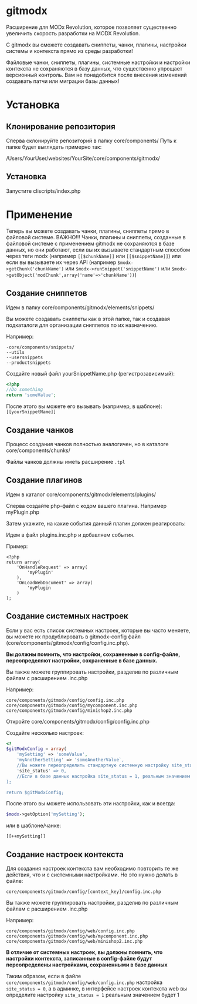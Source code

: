 # gitmodx

Расширение для MODx Revolution, которое позволяет существенно увеличить скорость разработки на MODX Revolution.

С gitmodx вы сможете создавать сниппеты, чанки, плагины, настройки системы и контекста прямо из среды разработки!

Файловые чанки, сниппеты, плагины, системные настройки и настройки контекста не сохраняются в базу данных, что существенно упрощает версионный контроль.
Вам не понадобится после внесения изменений создавать патчи или миграции базы данных!

Установка
=========

Клонирование репозитория
------------------------

Сперва склонируйте репозиторий в папку core/components/
Путь к папке будет выглядеть примерно так:

/Users/YourUser/websites/YourSite/core/components/gitmodx/

Установка
---------

Запустите cliscripts/index.php

Применение
==========
Теперь вы можете создавать чанки, плагины, сниппеты прямо в файловой системе.
ВАЖНО!!! Чанки, плагины и сниппеты, созданные в файловой системе с применением gitmodx не сохраняются в базе данных,
но они работают, если вы их вызываете стандартным способом через теги modx
(например `[[$chunkName]]` или `[[$snippetName]]`) или если вы вызываете их через API (например `$modx->getChunk('chunkName')`
или `$modx->runSnippet('snippetName')` или `$modx->getObject('modChunk',array('name'=>'chunkName'))`)

Создание сниппетов
------------------
Идем в папку core/components/gitmodx/elements/snippets/

Вы можете создавать сниппеты как в этой папке, так и создавая подкаталоги для организации сниппетов по их назначению.

Например:
```
-core/components/snippets/
--utils
--usersnippets
--productsnippets
```

Создайте новый файл yourSnippetName.php (регистрозависимый):
```php
<?php
//Do something
return 'someValue';
```

После этого вы можете его вызывать (например, в шаблоне):
`[[yourSnippetName]]`

Создание чанков
---------------
Процесс создания чанков полностью аналогичен, но в каталоге core/components/chunks/

Файлы чанков должны иметь расширение `.tpl`

Создание плагинов
-----------------
Идем в каталог core/components/gitmodx/elements/plugins/

Сперва создайте php-файл с кодом вашего плагина. Например myPlugin.php

Затем укажите, на какие события данный плагин должен реагировать:

Идем в файл plugins.inc.php и добавляем события.

Пример:
```
<?php
return array(
    'OnHandleRequest' => array(
        'myPlugin'
    ),
    'OnLoadWebDocument' => array(
        'myPlugin
    )
);
```

Создание системных настроек
---------------------------
Если у вас есть список системных настроек, которые вы часто меняете, вы можете их продублировать
в gitmodx-config файл (core/components/gitmodx/config/config.inc.php).

**Вы должны помнить, что настройки, сохраненные в config-файле, переопределяют настройки, сохраненные в базе данных.**

Вы также можете группировать настройки, разделив по различным файлам с расширением .inc.php

Например:
```
core/components/gitmodx/config/config.inc.php
core/components/gitmodx/config/mycomponent.inc.php
core/components/gitmodx/config/minishop2.inc.php
```

Откройте core/components/gitmodx/config/config.inc.php

Создайте несколько настроек:

```php
<?
$gitModxConfig = array(
    'mySetting' => 'someValue',
    'myAnotherSetting' => 'someAnotherValue`,
    //Вы можете переопределить стандартную системную настройку site_status
    'site_status' => 0,
    //Если в базе данных настройка site_status = 1, реальным значением будет 0!
);

return $gitModxConfig;
```

После этого вы можете использовать эти настройки, как и всегда:

```php
$modx->getOption('mySetting');
```

или в шаблоне/чанке:

```
[[++mySetting]]
```

Создание настроек контекста
---------------------------
Для создания настроек контекста вам необходимо повторить те же действия, что и с системными настройками. Но это нужно делать в файле:

```
core/components/gitmodx/config/[context_key]/config.inc.php
```

Вы также можете группировать настройки, разделив по различным файлам с расширением .inc.php

Например:
```
core/components/gitmodx/config/web/config.inc.php
core/components/gitmodx/config/web/mycomponent.inc.php
core/components/gitmodx/config/web/minishop2.inc.php
```

**В отличие от системных настроек, вы должны помнить, что настройки контекста, записанные в config-файле будут переопределены настройками, сохраненными в базе данных**

Таким образом, если в файле `core/components/gitmodx/config/web/config.inc.php` настройка `site_status = 0`, а в админке, в интерфейсе настроек
контекста web вы определите настройку `site_status = 1` реальным значением будет 1
